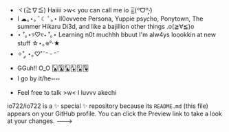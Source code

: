 - ヾ(≧∇≦) Haiiii >w< you can call me io  =͟͟͞͞(꒪ᗜ꒪‧̣̥̇)
- I ☁︎｡⋆｡ ﾟ☾ ﾟ｡⋆ ll0ovveee Persona, Yuppie psycho, Ponytown, The summer Hikaru Di3d, and like a bajillion other things .o(≧∀≦)o
- ⋆ ˚｡⋆୨♡୧⋆ ˚｡⋆ Learning n0t muchhh bbuut I'm alw4ys loookkin at new stuff ☆⋆｡𖦹°‧★
- ✧˚ ༘ ⋆｡♡˚˶ᵔ ᵕ ᵔ˶ 
- GGuh!! O_O 🃜🃚🃖🃁🂭🂺
- I go by it/he༝༚༝༚
- Feel free to talk >w< I luvvv akechi 

io722/io722 is a ✨ special ✨ repository because its `README.md` (this file) appears on your GitHub profile.
You can click the Preview link to take a look at your changes.
--->

